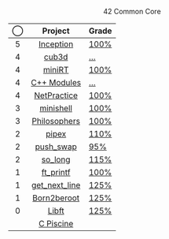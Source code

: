<p align="center">42 Common Core</p>

<div align="center">

|◯|Project|Grade|
|:--:|:--:|--|
|5|[Inception](../../../42-inception)			|	[100%](https://projects.intra.42.fr/projects/inception/projects_users/julmuntz)|
|4|[cub3d](../../../42-cub3d)					|	[…](https://projects.intra.42.fr/projects/cub3d/projects_users/julmuntz)|
|4|[miniRT](../../../)							|	[100%](https://projects.intra.42.fr/projects/minirt/projects_users/julmuntz)|
|4|[C++ Modules](../../../42-cpp-modules)		|	[…](https://projects.intra.42.fr/projects/cpp-module-09/projects_users/julmuntz)|
|4|[NetPractice](../../../42-net-practice)		|	[100%](https://projects.intra.42.fr/projects/netpractice/projects_users/julmuntz)|
|3|[minishell](../../../42-minishell)			|	[100%](https://projects.intra.42.fr/projects/42cursus-minishell/projects_users/julmuntz)|
|3|[Philosophers](../../../42-philosophers)		|	[100%](https://projects.intra.42.fr/projects/42cursus-philosophers/projects_users/julmuntz)|
|2|[pipex](../../../42-pipex)					|	[110%](https://projects.intra.42.fr/projects/pipex/projects_users/julmuntz)|
|2|[push_swap](../../../42-push-swap)			|	[95%](https://projects.intra.42.fr/projects/42cursus-push_swap/projects_users/julmuntz)|
|2|[so_long](../../../42-so-long)				|	[115%](https://projects.intra.42.fr/projects/so_long/projects_users/julmuntz)|
|1|[ft_printf](../../../42-printf)				|	[100%](https://projects.intra.42.fr/projects/42cursus-ft_printf/projects_users/julmuntz)|
|1|[get_next_line](../../../42-get-next-line)	|	[125%](https://projects.intra.42.fr/projects/42cursus-get_next_line/projects_users/julmuntz)|
|1|[Born2beroot](../../../42-born2beroot)		|	[125%](https://projects.intra.42.fr/projects/born2beroot/projects_users/julmuntz)|
|0|[Libft](../../../42-libft)					|	[125%](https://projects.intra.42.fr/projects/42cursus-libft/projects_users/julmuntz)|
||[C Piscine](../../../42-c-piscine)			||
  
</div>
